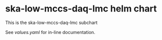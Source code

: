 ska-low-mccs-daq-lmc helm chart
===============================

This is the ska-low-mccs-daq-lmc subchart

See _values.yaml_ for in-line documentation.
